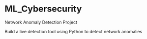 # ML_Cybersecurity

Network Anomaly Detection Project 

Build a live detection tool using Python to detect network anomalies

